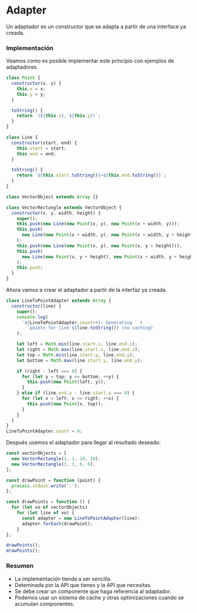 # Adapter

Un adaptador es un constructor que se adapta a partir de una interface ya creada.

### Implementación

Veamos como es posible implementar este principio con ejemplos de adaptadores.

```javascript
class Point {
  constructor(x, y) {
    this.x = x;
    this.y = y;
  }

  toString() {
    return `(${this.x}, ${this.y})`;
  }
}

class Line {
  constructor(start, end) {
    this.start = start;
    this.end = end;
  }

  toString() {
    return `${this.start.toString()}→${this.end.toString()}`;
  }
}

class VectorObject extends Array {}

class VectorRectangle extends VectorObject {
  constructor(x, y, width, height) {
    super();
    this.push(new Line(new Point(x, y), new Point(x + width, y)));
    this.push(
      new Line(new Point(x + width, y), new Point(x + width, y + height))
    );
    this.push(new Line(new Point(x, y), new Point(x, y + height)));
    this.push(
      new Line(new Point(x, y + height), new Point(x + width, y + height))
    );
    this.push;
  }
}
```

Ahora vamos a crear el adaptador a partir de la interfaz ya creada.

```javascript
class LineToPointAdapter extends Array {
  constructor(line) {
    super();
    console.log(
      `${LineToPointAdapter.count++}: Generating ` +
        `points for line ${line.toString()} (no caching)`
    );

    let left = Math.min(line.start.x, line.end.x);
    let right = Math.max(line.start.x, line.end.x);
    let top = Math.min(line.start.y, line.end.y);
    let bottom = Math.max(line.start.y, line.end.y);

    if (right - left === 0) {
      for (let y = top; y <= bottom; ++y) {
        this.push(new Point(left, y));
      }
    } else if (line.end.y - line.start.y === 0) {
      for (let x = left; x <= right; ++x) {
        this.push(new Point(x, top));
      }
    }
  }
}
LineToPointAdapter.count = 0;
```

Después usemos el adaptador para llegar al resultado deseado:

```javascript
const vectorObjects = [
  new VectorRectangle(1, 1, 10, 10),
  new VectorRectangle(3, 3, 6, 6),
];

const drawPoint = function (point) {
  process.stdout.write('.');
};

const drawPoints = function () {
  for (let vo of vectorObjects)
    for (let line of vo) {
      const adapter = new LineToPointAdapter(line);
      adapter.forEach(drawPoint);
    }
};

drawPoints();
drawPoints();
```

### Resumen

- La implementación tienda a ser sencilla.
- Deteminada por la API que tienes y la API que necesitas.
- Se debe crear un componente que haga referencia al adaptador.
- Podemos usar un sistema de cache y otras optimizaciones cuando se acumulan componentes.
